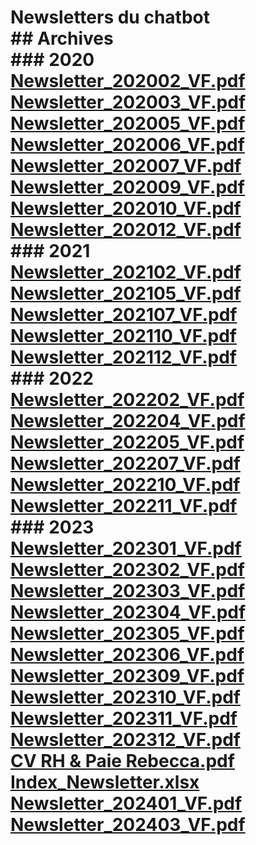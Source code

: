 # Newsletters du chatbot<br>## Archives<br>### 2020<br>[Newsletter_202002_VF.pdf](https://raw.githubusercontent.com/CISIRH/espace-noyau/main/Noyau%20RH%20FPE/Newsletters%20du%20chatbot/Archives/2020/Newsletter_202002_VF.pdf)<br>[Newsletter_202003_VF.pdf](https://raw.githubusercontent.com/CISIRH/espace-noyau/main/Noyau%20RH%20FPE/Newsletters%20du%20chatbot/Archives/2020/Newsletter_202003_VF.pdf)<br>[Newsletter_202005_VF.pdf](https://raw.githubusercontent.com/CISIRH/espace-noyau/main/Noyau%20RH%20FPE/Newsletters%20du%20chatbot/Archives/2020/Newsletter_202005_VF.pdf)<br>[Newsletter_202006_VF.pdf](https://raw.githubusercontent.com/CISIRH/espace-noyau/main/Noyau%20RH%20FPE/Newsletters%20du%20chatbot/Archives/2020/Newsletter_202006_VF.pdf)<br>[Newsletter_202007_VF.pdf](https://raw.githubusercontent.com/CISIRH/espace-noyau/main/Noyau%20RH%20FPE/Newsletters%20du%20chatbot/Archives/2020/Newsletter_202007_VF.pdf)<br>[Newsletter_202009_VF.pdf](https://raw.githubusercontent.com/CISIRH/espace-noyau/main/Noyau%20RH%20FPE/Newsletters%20du%20chatbot/Archives/2020/Newsletter_202009_VF.pdf)<br>[Newsletter_202010_VF.pdf](https://raw.githubusercontent.com/CISIRH/espace-noyau/main/Noyau%20RH%20FPE/Newsletters%20du%20chatbot/Archives/2020/Newsletter_202010_VF.pdf)<br>[Newsletter_202012_VF.pdf](https://raw.githubusercontent.com/CISIRH/espace-noyau/main/Noyau%20RH%20FPE/Newsletters%20du%20chatbot/Archives/2020/Newsletter_202012_VF.pdf)<br>### 2021<br>[Newsletter_202102_VF.pdf](https://raw.githubusercontent.com/CISIRH/espace-noyau/main/Noyau%20RH%20FPE/Newsletters%20du%20chatbot/Archives/2021/Newsletter_202102_VF.pdf)<br>[Newsletter_202105_VF.pdf](https://raw.githubusercontent.com/CISIRH/espace-noyau/main/Noyau%20RH%20FPE/Newsletters%20du%20chatbot/Archives/2021/Newsletter_202105_VF.pdf)<br>[Newsletter_202107_VF.pdf](https://raw.githubusercontent.com/CISIRH/espace-noyau/main/Noyau%20RH%20FPE/Newsletters%20du%20chatbot/Archives/2021/Newsletter_202107_VF.pdf)<br>[Newsletter_202110_VF.pdf](https://raw.githubusercontent.com/CISIRH/espace-noyau/main/Noyau%20RH%20FPE/Newsletters%20du%20chatbot/Archives/2021/Newsletter_202110_VF.pdf)<br>[Newsletter_202112_VF.pdf](https://raw.githubusercontent.com/CISIRH/espace-noyau/main/Noyau%20RH%20FPE/Newsletters%20du%20chatbot/Archives/2021/Newsletter_202112_VF.pdf)<br>### 2022<br>[Newsletter_202202_VF.pdf](https://raw.githubusercontent.com/CISIRH/espace-noyau/main/Noyau%20RH%20FPE/Newsletters%20du%20chatbot/Archives/2022/Newsletter_202202_VF.pdf)<br>[Newsletter_202204_VF.pdf](https://raw.githubusercontent.com/CISIRH/espace-noyau/main/Noyau%20RH%20FPE/Newsletters%20du%20chatbot/Archives/2022/Newsletter_202204_VF.pdf)<br>[Newsletter_202205_VF.pdf](https://raw.githubusercontent.com/CISIRH/espace-noyau/main/Noyau%20RH%20FPE/Newsletters%20du%20chatbot/Archives/2022/Newsletter_202205_VF.pdf)<br>[Newsletter_202207_VF.pdf](https://raw.githubusercontent.com/CISIRH/espace-noyau/main/Noyau%20RH%20FPE/Newsletters%20du%20chatbot/Archives/2022/Newsletter_202207_VF.pdf)<br>[Newsletter_202210_VF.pdf](https://raw.githubusercontent.com/CISIRH/espace-noyau/main/Noyau%20RH%20FPE/Newsletters%20du%20chatbot/Archives/2022/Newsletter_202210_VF.pdf)<br>[Newsletter_202211_VF.pdf](https://raw.githubusercontent.com/CISIRH/espace-noyau/main/Noyau%20RH%20FPE/Newsletters%20du%20chatbot/Archives/2022/Newsletter_202211_VF.pdf)<br>### 2023<br>[Newsletter_202301_VF.pdf](https://raw.githubusercontent.com/CISIRH/espace-noyau/main/Noyau%20RH%20FPE/Newsletters%20du%20chatbot/Archives/2023/Newsletter_202301_VF.pdf)<br>[Newsletter_202302_VF.pdf](https://raw.githubusercontent.com/CISIRH/espace-noyau/main/Noyau%20RH%20FPE/Newsletters%20du%20chatbot/Archives/2023/Newsletter_202302_VF.pdf)<br>[Newsletter_202303_VF.pdf](https://raw.githubusercontent.com/CISIRH/espace-noyau/main/Noyau%20RH%20FPE/Newsletters%20du%20chatbot/Archives/2023/Newsletter_202303_VF.pdf)<br>[Newsletter_202304_VF.pdf](https://raw.githubusercontent.com/CISIRH/espace-noyau/main/Noyau%20RH%20FPE/Newsletters%20du%20chatbot/Archives/2023/Newsletter_202304_VF.pdf)<br>[Newsletter_202305_VF.pdf](https://raw.githubusercontent.com/CISIRH/espace-noyau/main/Noyau%20RH%20FPE/Newsletters%20du%20chatbot/Archives/2023/Newsletter_202305_VF.pdf)<br>[Newsletter_202306_VF.pdf](https://raw.githubusercontent.com/CISIRH/espace-noyau/main/Noyau%20RH%20FPE/Newsletters%20du%20chatbot/Archives/2023/Newsletter_202306_VF.pdf)<br>[Newsletter_202309_VF.pdf](https://raw.githubusercontent.com/CISIRH/espace-noyau/main/Noyau%20RH%20FPE/Newsletters%20du%20chatbot/Archives/2023/Newsletter_202309_VF.pdf)<br>[Newsletter_202310_VF.pdf](https://raw.githubusercontent.com/CISIRH/espace-noyau/main/Noyau%20RH%20FPE/Newsletters%20du%20chatbot/Archives/2023/Newsletter_202310_VF.pdf)<br>[Newsletter_202311_VF.pdf](https://raw.githubusercontent.com/CISIRH/espace-noyau/main/Noyau%20RH%20FPE/Newsletters%20du%20chatbot/Archives/2023/Newsletter_202311_VF.pdf)<br>[Newsletter_202312_VF.pdf](https://raw.githubusercontent.com/CISIRH/espace-noyau/main/Noyau%20RH%20FPE/Newsletters%20du%20chatbot/Archives/2023/Newsletter_202312_VF.pdf)<br>[CV RH & Paie Rebecca.pdf](https://raw.githubusercontent.com/CISIRH/espace-noyau/main/Noyau%20RH%20FPE/Newsletters%20du%20chatbot/CV%20RH%20%26%20Paie%20Rebecca.pdf)<br>[Index_Newsletter.xlsx](https://raw.githubusercontent.com/CISIRH/espace-noyau/main/Noyau%20RH%20FPE/Newsletters%20du%20chatbot/Index_Newsletter.xlsx)<br>[Newsletter_202401_VF.pdf](https://raw.githubusercontent.com/CISIRH/espace-noyau/main/Noyau%20RH%20FPE/Newsletters%20du%20chatbot/Newsletter_202401_VF.pdf)<br>[Newsletter_202403_VF.pdf](https://raw.githubusercontent.com/CISIRH/espace-noyau/main/Noyau%20RH%20FPE/Newsletters%20du%20chatbot/Newsletter_202403_VF.pdf)<br>